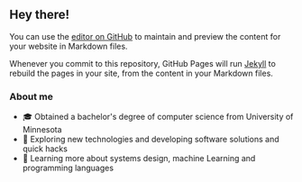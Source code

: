 ## Hey there!

You can use the [editor on GitHub](https://github.com/yzyuan0506/zhiyuan.github.io/edit/gh-pages/index.md) to maintain and preview the content for your website in Markdown files.

Whenever you commit to this repository, GitHub Pages will run [Jekyll](https://jekyllrb.com/) to rebuild the pages in your site, from the content in your Markdown files.

### About me

- 🎓 Obtained a bachelor's degree of computer science from University of Minnesota
- 🤔 Exploring new technologies and developing software solutions and quick hacks
- 🌱 Learning more about systems design, machine Learning and programming languages
